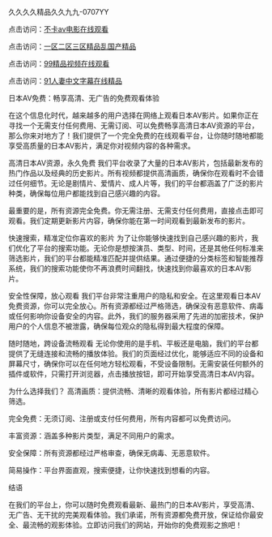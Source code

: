 久久久久精品久久九九-0707YY

点击访问：<a href="https://bsdf-5f5.pages.dev/">不卡av电影在线观看</a>

点击访问：<a href="https://cfad.pages.dev/">一区二区三区精品乱国产精品</a>

点击访问：<a href="https://gfd-5xg.pages.dev/">99精品视频在线观看</a>

点击访问：<a href="https://fdhf-454.pages.dev/">91人妻中文字幕在线精品</a>

日本AV免费：畅享高清、无广告的免费观看体验

在这个信息化时代，越来越多的用户选择在网络上观看日本AV影片。如果你正在寻找一个无需支付任何费用、无需订阅、可以免费畅享高清日本AV资源的平台，那么你来对地方了！我们提供了一个完全免费的在线观看平台，让你随时随地都能享受高质量的日本AV影片，满足你对视频内容的各种需求。

高清日本AV资源，永久免费
我们平台收录了大量的日本AV影片，包括最新发布的热门作品以及经典的历史影片。所有视频都提供高清画质，确保你在观看时不会错过任何细节。无论是剧情片、爱情片、成人片等，我们的平台都涵盖了广泛的影片种类，确保每位用户都能找到自己感兴趣的内容。

最重要的是，所有资源完全免费。你无需注册、无需支付任何费用，直接点击即可观看。我们定期更新影片内容，确保你能在第一时间观看到最新发布的影片。

快速搜索，精准定位你喜欢的影片
为了让你能够快速找到自己感兴趣的影片，我们优化了平台的搜索功能。无论你是想按演员、类型、时间，还是其他任何标准来筛选影片，我们的平台都能精准匹配并提供结果。通过便捷的分类标签和智能推荐系统，我们的搜索功能使你不再浪费时间翻找，快速找到你最喜欢的日本AV影片。

安全性保障，放心观看
我们平台非常注重用户的隐私和安全。在这里观看日本AV免费资源，你可以完全放心。所有资源都经过严格筛选，确保没有恶意软件、病毒或任何影响你设备安全的内容。此外，我们的服务器采用了先进的加密技术，保护用户的个人信息不被泄露，确保每位观众的隐私得到最大程度的保障。

随时随地，跨设备流畅观看
无论你使用的是手机、平板还是电脑，我们的平台都提供了无缝连接和流畅的播放体验。我们的页面经过优化，能够适应不同的设备和屏幕尺寸，确保你可以在任何地方轻松观看，不受设备限制。无需安装任何额外的插件或软件，只需打开浏览器，点击播放按钮，即可开始享受高清日本AV内容。

为什么选择我们？
高清画质：提供流畅、清晰的观看体验，所有影片都经过精心筛选。

完全免费：无须订阅、注册或支付任何费用，所有内容都可以免费访问。

丰富资源：涵盖多种影片类型，满足不同用户的需求。

安全保障：所有资源都经过严格审查，确保无病毒、无恶意软件。

简易操作：平台界面直观，搜索便捷，让你快速找到想看的内容。

结语

在我们的平台上，你可以随时免费观看最新、最热门的日本AV影片，享受高清、无广告、无干扰的完美观看体验。我们承诺，所有资源都免费开放，保证给你最安全、最流畅的观影体验。立即访问我们的网站，开始你的免费观影之旅吧！

<span style="display:none;">[Canonical link]( https://github.com/na20250707/na9 ）</span>
